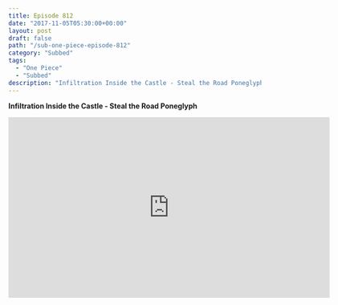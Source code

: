 ```yaml
---
title: Episode 812
date: "2017-11-05T05:30:00+00:00"
layout: post
draft: false
path: "/sub-one-piece-episode-812"
category: "Subbed"
tags:
  - "One Piece"
  - "Subbed"
description: "Infiltration Inside the Castle - Steal the Road Poneglyph"
---
```


**Infiltration Inside the Castle - Steal the Road Poneglyph**

<iframe width="640" height="360" src="https://www.rapidvideo.com/e/G6FRPH3OPI" frameborder="0" marginwidth=0 marginheight=0 scrolling=no allowfullscreen></iframe>

